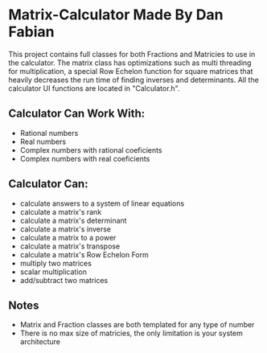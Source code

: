 # Matrix-Calculator Made By Dan Fabian
This project contains full classes for both Fractions and Matricies to use in the calculator.
The matrix class has optimizations such as multi threading for multiplication, a special Row
Echelon function for square matrices that heavily decreases the run time of finding inverses
and determinants.
All the calculator UI functions are located in "Calculator.h".

## Calculator Can Work With:
  - Rational numbers
  - Real numbers
  - Complex numbers with rational coeficients
  - Complex numbers with real coeficients

## Calculator Can:
  - calculate answers to a system of linear equations
  - calculate a matrix's rank
  - calculate a matrix's determinant
  - calculate a matrix's inverse
  - calculate a matrix to a power
  - calculate a matrix's transpose
  - calculate a matrix's Row Echelon Form
  - multiply two matrices
  - scalar multiplication
  - add/subtract two matrices

## Notes
  - Matrix and Fraction classes are both templated for any type of number
  - There is no max size of matricies, the only limitation is your system architecture
